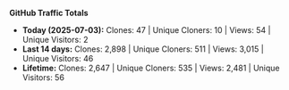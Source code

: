 
**GitHub Traffic Totals**

- **Today (2025-07-03):** Clones: 47 | Unique Cloners: 10 | Views: 54 | Unique Visitors: 2
- **Last 14 days:** Clones: 2,898 | Unique Cloners: 511 | Views: 3,015 | Unique Visitors: 46
- **Lifetime:** Clones: 2,647 | Unique Cloners: 535 | Views: 2,481 | Unique Visitors: 56
